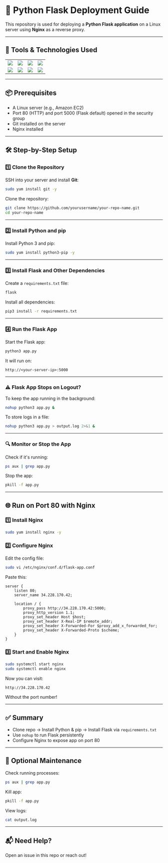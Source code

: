 # 🚀 Python Flask Deployment Guide

This repository is used for deploying a **Python Flask application** on a Linux server using **Nginx** as a reverse proxy.

---

## 🧰 Tools & Technologies Used

<table>
  <tr>
    <td><img src="https://img.shields.io/badge/Amazon%20EC2-%23232F3E.svg?style=for-the-badge&logo=amazon-ec2&logoColor=white" /></td>
    <td><img src="https://img.shields.io/badge/Amazon%20Linux-232F3E?style=for-the-badge&logo=amazonaws&logoColor=white" /></td>
    <td><img src="https://img.shields.io/badge/Python-3776AB?style=for-the-badge&logo=python&logoColor=white" /></td>
    <td><img src="https://img.shields.io/badge/Flask-000000?style=for-the-badge&logo=flask&logoColor=white" /></td>
  </tr>
  <tr>
    <td><img src="https://img.shields.io/badge/pip-3775A9?style=for-the-badge&logo=pypi&logoColor=white" /></td>
    <td><img src="https://img.shields.io/badge/Git-F05032?style=for-the-badge&logo=git&logoColor=white" /></td>
    <td><img src="https://img.shields.io/badge/Nginx-009639?style=for-the-badge&logo=nginx&logoColor=white" /></td>
    <td><img src="https://img.shields.io/badge/Bash-121011?style=for-the-badge&logo=gnu-bash&logoColor=white" /></td>
  </tr>
</table>

---

## 📦 Prerequisites

- A Linux server (e.g., Amazon EC2)
- Port 80 (HTTP) and port 5000 (Flask default) opened in the security group
- Git installed on the server
- Nginx installed

---

## 🛠️ Step-by-Step Setup

### 1️⃣ Clone the Repository

SSH into your server and install **Git**:

```bash
sudo yum install git -y
```

Clone the repository:

```bash
git clone https://github.com/yourusername/your-repo-name.git
cd your-repo-name
```

---

### 2️⃣ Install Python and pip

Install Python 3 and pip:

```bash
sudo yum install python3-pip -y
```

---

### 3️⃣ Install Flask and Other Dependencies

Create a `requirements.txt` file:

```txt
flask
```

Install all dependencies:

```bash
pip3 install -r requirements.txt
```

---

### 4️⃣ Run the Flask App

Start the Flask app:

```bash
python3 app.py
```

It will run on:

```
http://<your-server-ip>:5000
```

---

### ⚠️ Flask App Stops on Logout?

To keep the app running in the background:

```bash
nohup python3 app.py &
```

To store logs in a file:

```bash
nohup python3 app.py > output.log 2>&1 &
```

---

### 🔍 Monitor or Stop the App

Check if it's running:

```bash
ps aux | grep app.py
```

Stop the app:

```bash
pkill -f app.py
```

---

## 🌐 Run on Port 80 with Nginx

### 1️⃣ Install Nginx

```bash
sudo yum install nginx -y
```

### 2️⃣ Configure Nginx

Edit the config file:

```bash
sudo vi /etc/nginx/conf.d/flask-app.conf
```

Paste this:

```nginx
server {
    listen 80;
    server_name 34.228.170.42;

    location / {
        proxy_pass http://34.228.170.42:5000;
        proxy_http_version 1.1;
        proxy_set_header Host $host;
        proxy_set_header X-Real-IP $remote_addr;
        proxy_set_header X-Forwarded-For $proxy_add_x_forwarded_for;
        proxy_set_header X-Forwarded-Proto $scheme;
    }
}
```

### 3️⃣ Start and Enable Nginx

```bash
sudo systemctl start nginx
sudo systemctl enable nginx
```

Now you can visit:

```
http://34.228.170.42
```

Without the port number!

---

## ✅ Summary

- Clone repo → Install Python & pip → Install Flask via `requirements.txt`
- Use `nohup` to run Flask persistently
- Configure Nginx to expose app on port 80

---

## 🧼 Optional Maintenance

Check running processes:

```bash
ps aux | grep app.py
```

Kill app:

```bash
pkill -f app.py
```

View logs:

```bash
cat output.log
```

---

## 📬 Need Help?

Open an issue in this repo or reach out!
